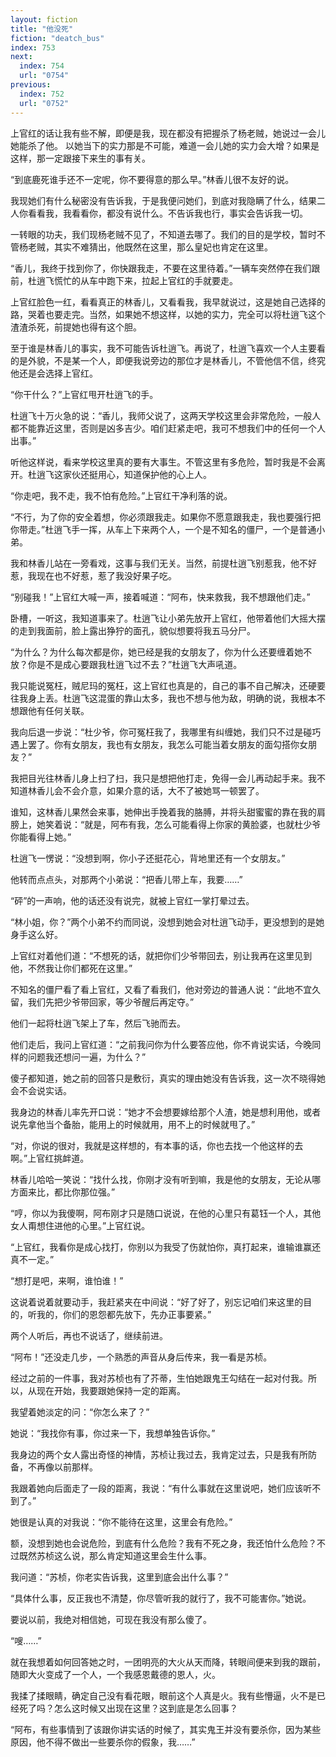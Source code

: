 ```yaml
---
layout: fiction
title: "他没死"
fiction: "deatch_bus"
index: 753
next:
  index: 754
  url: "0754"
previous:
  index: 752
  url: "0752"
---
```

上官红的话让我有些不解，即便是我，现在都没有把握杀了杨老贼，她说过一会儿她能杀了他。  以她当下的实力那是不可能，难道一会儿她的实力会大增？如果是这样，那一定跟接下来生的事有关。

“到底鹿死谁手还不一定呢，你不要得意的那么早。”林香儿很不友好的说。

我现她们有什么秘密没有告诉我，于是我便问她们，到底对我隐瞒了什么，结果二人你看看我，我看看你，都没有说什么。不告诉我也行，事实会告诉我一切。

一转眼的功夫，我们现杨老贼不见了，不知道去哪了。我们的目的是学校，暂时不管杨老贼，其实不难猜出，他既然在这里，那么皇妃也肯定在这里。

“香儿，我终于找到你了，你快跟我走，不要在这里待着。”一辆车突然停在我们跟前，杜逍飞慌忙的从车中跑下来，拉起上官红的手就要走。

上官红脸色一红，看看真正的林香儿，又看看我，我早就说过，这是她自己选择的路，哭着也要走完。当然，如果她不想这样，以她的实力，完全可以将杜逍飞这个渣渣杀死，前提她也得有这个胆。

至于谁是林香儿的事实，我不可能告诉杜逍飞。再说了，杜逍飞喜欢一个人主要看的是外貌，不是某一个人，即便我说旁边的那位才是林香儿，不管他信不信，终究他还是会选择上官红。

“你干什么？”上官红甩开杜逍飞的手。

杜逍飞十万火急的说：“香儿，我师父说了，这两天学校这里会非常危险，一般人都不能靠近这里，否则是凶多吉少。咱们赶紧走吧，我可不想我们中的任何一个人出事。”

听他这样说，看来学校这里真的要有大事生。不管这里有多危险，暂时我是不会离开。杜逍飞这家伙还挺用心，知道保护他的心上人。

“你走吧，我不走，我不怕有危险。”上官红干净利落的说。

“不行，为了你的安全着想，你必须跟我走。如果你不愿意跟我走，我也要强行把你带走。”杜逍飞手一挥，从车上下来两个人，一个是不知名的僵尸，一个是普通小弟。

我和林香儿站在一旁看戏，这事与我们无关。当然，前提杜逍飞别惹我，他不好惹，我现在也不好惹，惹了我没好果子吃。

“别碰我！”上官红大喊一声，接着喊道：“阿布，快来救我，我不想跟他们走。”

卧槽，一听这，我知道事来了。杜逍飞让小弟先放开上官红，他带着他们大摇大摆的走到我面前，脸上露出狰狞的面孔，貌似想要将我五马分尸。

“为什么？为什么每次都是你，她已经是我的女朋友了，你为什么还要缠着她不放？你是不是成心要跟我杜逍飞过不去？”杜逍飞大声吼道。

我只能说冤枉，贼尼玛的冤枉，这上官红也真是的，自己的事不自己解决，还硬要往我身上丢。杜逍飞这混蛋的靠山太多，我也不想与他为敌，明确的说，我根本不想跟他有任何关联。

我向后退一步说：“杜少爷，你可冤枉我了，我哪里有纠缠她，我们只不过是碰巧遇上罢了。你有女朋友，我也有女朋友，我怎么可能当着女朋友的面勾搭你女朋友？”

我把目光往林香儿身上扫了扫，我只是想把他打走，免得一会儿再动起手来。我不知道林香儿会不会介意，如果介意的话，大不了被她骂一顿罢了。

谁知，这林香儿果然会来事，她伸出手挽着我的胳膊，并将头甜蜜蜜的靠在我的肩膀上，她笑着说：“就是，阿布有我，怎么可能看得上你家的黄脸婆，也就杜少爷你能看得上她。”

杜逍飞一愣说：“没想到啊，你小子还挺花心，背地里还有一个女朋友。”

他转而点点头，对那两个小弟说：“把香儿带上车，我要……”

“砰”的一声响，他的话还没有说完，就被上官红一掌打晕过去。

“林小姐，你？”两个小弟不约而同说，没想到她会对杜逍飞动手，更没想到的是她身手这么好。

上官红对着他们道：“不想死的话，就把你们少爷带回去，别让我再在这里见到他，不然我让你们都死在这里。”

不知名的僵尸看了看上官红，又看了看我们，他对旁边的普通人说：“此地不宜久留，我们先把少爷带回家，等少爷醒后再定夺。”

他们一起将杜逍飞架上了车，然后飞驰而去。

他们走后，我问上官红道：“之前我问你为什么要答应他，你不肯说实话，今晚同样的问题我还想问一遍，为什么？”

傻子都知道，她之前的回答只是敷衍，真实的理由她没有告诉我，这一次不晓得她会不会说实话。

我身边的林香儿率先开口说：“她才不会想要嫁给那个人渣，她是想利用他，或者说先拿他当个备胎，能用上的时候就用，用不上的时候就甩了。”

“对，你说的很对，我就是这样想的，有本事的话，你也去找一个他这样的去啊。”上官红挑衅道。

林香儿哈哈一笑说：“找什么找，你刚才没有听到嘛，我是他的女朋友，无论从哪方面来比，都比你那位强。”

“哼，你以为我傻啊，阿布刚才只是随口说说，在他的心里只有葛钰一个人，其他女人甭想住进他的心里。”上官红说。

“上官红，我看你是成心找打，你别以为我受了伤就怕你，真打起来，谁输谁赢还真不一定。”

“想打是吧，来啊，谁怕谁！”

这说着说着就要动手，我赶紧夹在中间说：“好了好了，别忘记咱们来这里的目的，听我的，你们的恩怨都先放下，先办正事要紧。”

两个人听后，再也不说话了，继续前进。

“阿布！”还没走几步，一个熟悉的声音从身后传来，我一看是苏桢。

经过之前的一件事，我对苏桢也有了芥蒂，生怕她跟鬼王勾结在一起对付我。所以，从现在开始，我要跟她保持一定的距离。

我望着她淡定的问：“你怎么来了？”

她说：“我找你有事，你过来一下，我想单独告诉你。”

我身边的两个女人露出奇怪的神情，苏桢让我过去，我肯定过去，只是我有所防备，不再像以前那样。

我跟着她向后面走了一段的距离，我说：“有什么事就在这里说吧，她们应该听不到了。”

她很是认真的对我说：“你不能待在这里，这里会有危险。”

额，没想到她也会说危险，到底有什么危险？我有不死之身，我还怕什么危险？不过既然苏桢这么说，那么肯定知道这里会生什么事。

我问道：“苏桢，你老实告诉我，这里到底会出什么事？”

“具体什么事，反正我也不清楚，你尽管听我的就行了，我不可能害你。”她说。

要说以前，我绝对相信她，可现在我没有那么傻了。

“嗖……”

就在我想着如何回答她之时，一团明亮的大火从天而降，转眼间便来到我的跟前，随即大火变成了一个人，一个我感恩戴德的恩人，火。

我揉了揉眼睛，确定自己没有看花眼，眼前这个人真是火。我有些懵逼，火不是已经死了吗？怎么这时候又出现在这里？这到底是怎么回事？

“阿布，有些事情到了该跟你讲实话的时候了，其实鬼王并没有要杀你，因为某些原因，他不得不做出一些要杀你的假象，我……”